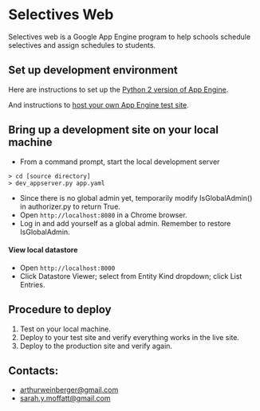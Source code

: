 # Selectives Web

Selectives web is a Google App Engine program to help schools schedule selectives and assign schedules to students.

## Set up development environment
Here are instructions to set up the [Python 2 version of App Engine](https://cloud.google.com/appengine/docs/standard/python/setting-up-environment).

And instructions to [host your own App Engine test site](https://developer.mozilla.org/en-US/docs/Learn/Common_questions/How_do_you_host_your_website_on_Google_App_Engine).

## Bring up a development site on your local machine
* From a command prompt, start the local development server
```
> cd [source directory]
> dev_appserver.py app.yaml
```
* Since there is no global admin yet, temporarily modify IsGlobalAdmin() in authorizer.py to return True.
* Open `http://localhost:8080` in a Chrome browser.
* Log in and add yourself as a global admin. Remember to restore IsGlobalAdmin.

#### View local datastore
* Open `http://localhost:8000`
* Click Datastore Viewer; select from Entity Kind dropdown; click List Entries.

## Procedure to deploy
1. Test on your local machine.
2. Deploy to your test site and verify everything works in the live site.
3. Deploy to the production site and verify again.

## Contacts:
* arthurweinberger@gmail.com
* sarah.y.moffatt@gmail.com

